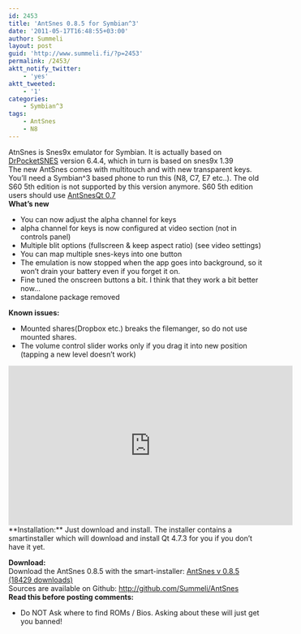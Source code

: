 ```yaml
---
id: 2453
title: 'AntSnes 0.8.5 for Symbian^3'
date: '2011-05-17T16:48:55+03:00'
author: Summeli
layout: post
guid: 'http://www.summeli.fi/?p=2453'
permalink: /2453/
aktt_notify_twitter:
    - 'yes'
aktt_tweeted:
    - '1'
categories:
    - Symbian^3
tags:
    - AntSnes
    - N8
---
```


AtnSnes is Snes9x emulator for Symbian. It is actually based on [DrPocketSNES](http://reesy.gp32x.de/DrPocketSnes.html "DrPocketSNES") version 6.4.4, which in turn is based on snes9x 1.39  
The new AntSnes comes with multitouch and with new transparent keys. You’ll need a Symbian^3 based phone to run this (N8, C7, E7 etc..). The old S60 5th edition is not supported by this version anymore. S60 5th edition users should use [AntSnesQt 0.7](http://www.summeli.com/?p=2386)  
**What’s new**

- You can now adjust the alpha channel for keys
- alpha channel for keys is now configured at video section (not in controls panel)
- Multiple blit options (fullscreen &amp; keep aspect ratio) (see video settings)
- You can map multiple snes-keys into one button
- The emulation is now stopped when the app goes into background, so it won’t drain your battery even if you forget it on.
- Fine tuned the onscreen buttons a bit. I think that they work a bit better now…
- standalone package removed

**Known issues:**

- Mounted shares(Dropbox etc.) breaks the filemanger, so do not use mounted shares.
- The volume control slider works only if you drag it into new position (tapping a new level doesn’t work)

<iframe allowfullscreen="allowfullscreen" frameborder="0" height="315" loading="lazy" src="https://www.youtube.com/embed/eHtJpr0oKe0" width="560"></iframe>  
**Installation:**  
Just download and install. The installer contains a smartinstaller which will download and install Qt 4.7.3 for you if you don’t have it yet.  
  
**Download:**  
Download the AntSnes 0.8.5 with the smart-installer: [ AntSnes v 0.8.5 (18429 downloads) ](http://summeli.com/download/11274/ "Version 0.8.5")  
Sources are available on Github: <http://github.com/Summeli/AntSnes>  
**Read this before posting comments:**

- Do NOT Ask where to find ROMs / Bios. Asking about these will just get you banned!